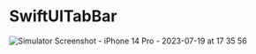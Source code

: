 # SwiftUITabBar
![Simulator Screenshot - iPhone 14 Pro - 2023-07-19 at 17 35 56](https://github.com/ttalhacoskun/SwiftUITabBar/assets/85844606/39f73c7b-257c-4f03-814e-cbe984596d20)
